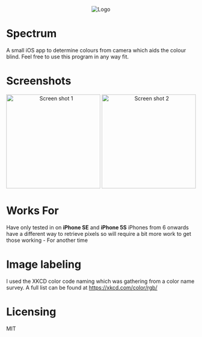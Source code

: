 <p align="center">
  <img src="https://github.com/sacert/Spectrum/blob/master/Spectrum/Assets.xcassets/AppIcon.appiconset/Spectrum_120.png?raw=true" alt="Logo"/>
</p>

# Spectrum
A small iOS app to determine colours from camera which aids the colour blind. Feel free to use this program in any way fit.

# Screenshots

<p align="center">
  <img src="https://github.com/sacert/Spectrum/blob/master/Spectrum_SS1.png?raw=true" alt="Screen shot 1" width="250"/>
  <img src="https://github.com/sacert/Spectrum/blob/master/Spectrum_SS2.png?raw=true" alt="Screen shot 2" width="250"/>
</p>

# Works For
Have only tested in on **iPhone SE** and **iPhone 5S**
iPhones from 6 onwards have a different way to retrieve pixels so will require a bit more work to get those working - For another time

# Image labeling
I used the XKCD color code naming which was gathering from a color name survey. A full list can be found at https://xkcd.com/color/rgb/

# Licensing 
MIT
